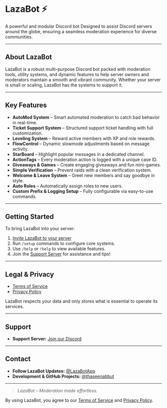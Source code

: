 # LazaBot ⚡

A powerful and modular Discord bot Designed to assist Discord servers around the globe, ensuring a seamless moderation experience for diverse communities.

---

## About LazaBot

LazaBot is a robust multi-purpose Discord bot packed with moderation tools, utility systems, and dynamic features to help server owners and moderators maintain a smooth and vibrant community. Whether your server is small or scaling, LazaBot has the systems to support it.

---

## Key Features

- **AutoMod System** – Smart automated moderation to catch bad behavior in real-time.
- **Ticket Support System** – Structured support ticket handling with full customization.
- **Leveling System** – Reward active members with XP and role rewards.
- **FlowControl** – Dynamic slowmode adjustments based on message activity.
- **StarBoard** – Highlight popular messages in a dedicated channel.
- **ActionTags** – Every moderation action is logged with a unique case ID.
- **Giveaways & Games** – Create engaging giveaways and fun mini-games.
- **Simple Verification** – Prevent raids with a clean verification system.
- **Welcome & Leave System** – Greet new members and say goodbye in style.
- **Auto Roles** – Automatically assign roles to new users.
- **Custom Prefix & Logging Setup** – Fully configurable via easy-to-use commands.

---

## Getting Started

To bring LazaBot into your server:

1. [Invite LazaBot to your server]([https://discord.com/oauth2/authorize?client_id=YOUR_CLIENT_ID&scope=bot&permissions=8](https://discord.com/discovery/applications/938803094291116082))
2. Run `/setup` commands to configure core systems.
3. Use `/help` or `!help` to view available features.
4. Join the [Support Server](https://discord.gg/pZbC5zJSCN) for assistance and tips!

---

## Legal & Privacy

- [Terms of Service](https://thaseenabbut.github.io/LazaBot-Legal/terms.html)
- [Privacy Policy](https://thaseenabbut.github.io/LazaBot-Legal/privacy.html)

LazaBot respects your data and only stores what is essential to operate its services.

---

## Support

- **Support Server:** [Join our Discord](https://discord.gg/pZbC5zJSCN)

---

## Contact

- **Follow LazaBot Updates:** [@LazaBotApp](https://twitter.com/LazaBotApp)
- **Development & GitHub Projects:** [@thaseenabbut](https://twitter.com/thaseenabbut)

---

> *LazaBot – Moderation made effortless.*

By using LazaBot, you agree to our [Terms of Service](https://thaseenabbut.github.io/LazaBot-Legal/terms.html) and [Privacy Policy](https://thaseenabbut.github.io/LazaBot-Legal/privacy.html).

